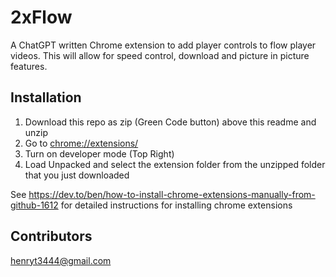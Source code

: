 # 2xFlow
A ChatGPT written Chrome extension to add player controls to flow player videos.
This will allow for speed control, download and picture in picture features.


## Installation
1. Download this repo as zip (Green Code button) above this readme and unzip
2. Go to <chrome://extensions/> 
3. Turn on developer mode (Top Right)
4. Load Unpacked and select the extension folder from the unzipped folder that you just downloaded <br>

See <https://dev.to/ben/how-to-install-chrome-extensions-manually-from-github-1612> for detailed instructions for installing chrome extensions

## Contributors
<henryt3444@gmail.com>
